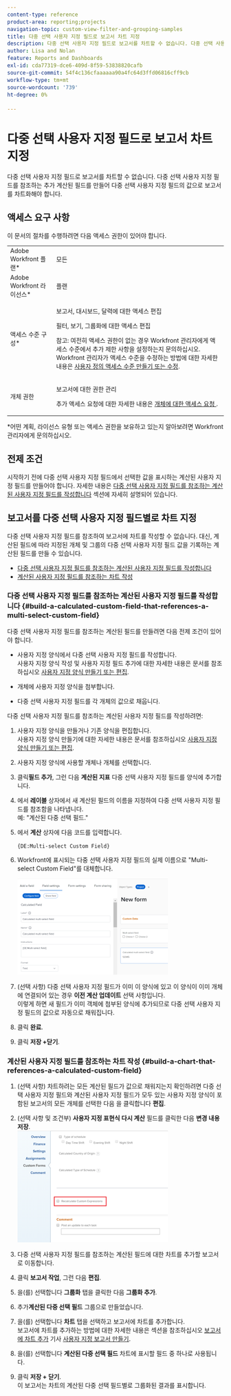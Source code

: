 ```yaml
---
content-type: reference
product-area: reporting;projects
navigation-topic: custom-view-filter-and-grouping-samples
title: 다중 선택 사용자 지정 필드로 보고서 차트 지정
description: 다중 선택 사용자 지정 필드로 보고서를 차트할 수 없습니다. 다중 선택 사용자 지정 필드를 참조하는 추가 계산된 필드를 만들어 다중 선택 사용자 지정 필드의 값으로 보고서를 차트화해야 합니다.
author: Lisa and Nolan
feature: Reports and Dashboards
exl-id: cda77319-dce6-409d-8f59-53838820cafb
source-git-commit: 54f4c136cfaaaaaa90a4fc64d3ffd06816cff9cb
workflow-type: tm+mt
source-wordcount: '739'
ht-degree: 0%

---
```


# 다중 선택 사용자 지정 필드로 보고서 차트 지정

다중 선택 사용자 지정 필드로 보고서를 차트할 수 없습니다. 다중 선택 사용자 지정 필드를 참조하는 추가 계산된 필드를 만들어 다중 선택 사용자 지정 필드의 값으로 보고서를 차트화해야 합니다.

## 액세스 요구 사항

이 문서의 절차를 수행하려면 다음 액세스 권한이 있어야 합니다.

<table style="table-layout:auto"> 
 <col> 
 <col> 
 <tbody> 
  <tr> 
   <td role="rowheader">Adobe Workfront 플랜*</td> 
   <td> <p>모든</p> </td> 
  </tr> 
  <tr> 
   <td role="rowheader">Adobe Workfront 라이선스*</td> 
   <td> <p>플랜 </p> </td> 
  </tr> 
  <tr> 
   <td role="rowheader">액세스 수준 구성*</td> 
   <td> <p>보고서, 대시보드, 달력에 대한 액세스 편집</p> <p>필터, 보기, 그룹화에 대한 액세스 편집</p> <p>참고: 여전히 액세스 권한이 없는 경우 Workfront 관리자에게 액세스 수준에서 추가 제한 사항을 설정하는지 문의하십시오. Workfront 관리자가 액세스 수준을 수정하는 방법에 대한 자세한 내용은 <a href="../../../administration-and-setup/add-users/configure-and-grant-access/create-modify-access-levels.md" class="MCXref xref">사용자 정의 액세스 수준 만들기 또는 수정</a>.</p> </td> 
  </tr> 
  <tr> 
   <td role="rowheader">개체 권한</td> 
   <td> <p>보고서에 대한 권한 관리</p> <p>추가 액세스 요청에 대한 자세한 내용은 <a href="../../../workfront-basics/grant-and-request-access-to-objects/request-access.md" class="MCXref xref">개체에 대한 액세스 요청 </a>.</p> </td> 
  </tr> 
 </tbody> 
</table>

&#42;어떤 계획, 라이선스 유형 또는 액세스 권한을 보유하고 있는지 알아보려면 Workfront 관리자에게 문의하십시오.

## 전제 조건

시작하기 전에 다중 선택 사용자 지정 필드에서 선택한 값을 표시하는 계산된 사용자 지정 필드를 만들어야 합니다. 자세한 내용은 [다중 선택 사용자 지정 필드를 참조하는 계산된 사용자 지정 필드를 작성합니다](#build-a-calculated-custom-field-that-references-a-multi-select-custom-field) 섹션에 자세히 설명되어 있습니다.

## 보고서를 다중 선택 사용자 지정 필드별로 차트 지정

<!--
<p data-mc-conditions="QuicksilverOrClassic.Draft mode">(NOTE: this moved to its own article, linked in the Note above!)</p>
-->

다중 선택 사용자 지정 필드를 참조하여 보고서에 차트를 작성할 수 없습니다. 대신, 계산된 필드에 따라 지정된 개체 및 그룹의 다중 선택 사용자 지정 필드 값을 기록하는 계산된 필드를 만들 수 있습니다. 

* [다중 선택 사용자 지정 필드를 참조하는 계산된 사용자 지정 필드를 작성합니다](#build-a-calculated-custom-field-that-references-a-multi-select-custom-field)
* [계산된 사용자 지정 필드를 참조하는 차트 작성](#build-a-chart-that-references-a-calculated-custom-field)

### 다중 선택 사용자 지정 필드를 참조하는 계산된 사용자 지정 필드를 작성합니다 {#build-a-calculated-custom-field-that-references-a-multi-select-custom-field}

다중 선택 사용자 지정 필드를 참조하는 계산된 필드를 만들려면 다음 전제 조건이 있어야 합니다.

* 사용자 지정 양식에서 다중 선택 사용자 지정 필드를 작성합니다.\
   사용자 지정 양식 작성 및 사용자 지정 필드 추가에 대한 자세한 내용은 문서를 참조하십시오 [사용자 지정 양식 만들기 또는 편집](../../../administration-and-setup/customize-workfront/create-manage-custom-forms/create-or-edit-a-custom-form.md).

* 개체에 사용자 지정 양식을 첨부합니다.
* 다중 선택 사용자 지정 필드를 각 개체의 값으로 채웁니다.

다중 선택 사용자 지정 필드를 참조하는 계산된 사용자 지정 필드를 작성하려면:

1. 사용자 지정 양식을 만들거나 기존 양식을 편집합니다.\
   사용자 지정 양식 만들기에 대한 자세한 내용은 문서를 참조하십시오 [사용자 지정 양식 만들기 또는 편집](../../../administration-and-setup/customize-workfront/create-manage-custom-forms/create-or-edit-a-custom-form.md).

1. 사용자 지정 양식에 사용할 개체나 개체를 선택합니다.
1. 클릭&#x200B;**필드 추가**, 그런 다음 **계산된 지표** 다중 선택 사용자 지정 필드를 양식에 추가합니다.

1. 에서 **레이블** 상자에서 새 계산된 필드의 이름을 지정하여 다중 선택 사용자 지정 필드를 참조함을 나타냅니다.\
   예: &quot;계산된 다중 선택 필드.&quot;

1. 에서 **계산** 상자에 다음 코드를 입력합니다.

   ```
   {DE:Multi-select Custom Field}
   ```

1. Workfront에 표시되는 다중 선택 사용자 지정 필드의 실제 이름으로 &quot;Multi-select Custom Field&quot;를 대체합니다.

   ![](assets/calculated-multi-select-custom-field-nwe-350x223.png)

1. (선택 사항) 다중 선택 사용자 지정 필드가 이미 이 양식에 있고 이 양식이 이미 개체에 연결되어 있는 경우 **이전 계산 업데이트** 선택 사항입니다.\
   이렇게 하면 새 필드가 이미 객체에 첨부된 양식에 추가되므로 다중 선택 사용자 지정 필드의 값으로 자동으로 채워집니다.

1. 클릭 **완료**.
1. 클릭 **저장 +닫기**.

### 계산된 사용자 지정 필드를 참조하는 차트 작성 {#build-a-chart-that-references-a-calculated-custom-field}

1. (선택 사항) 차트하려는 모든 계산된 필드가 값으로 채워지는지 확인하려면 다중 선택 사용자 지정 필드와 계산된 사용자 지정 필드가 모두 있는 사용자 지정 양식이 포함된 보고서의 모든 개체를 선택한 다음 을 클릭합니다 **편집**.
1. (선택 사항 및 조건부) **사용자 지정 표현식 다시 계산** 필드를 클릭한 다음 **변경 내용 저장**.\
   ![](assets/recalculate-custom-expressions-350x259.png)

1. 다중 선택 사용자 지정 필드를 참조하는 계산된 필드에 대한 차트를 추가할 보고서로 이동합니다.
1. 클릭 **보고서 작업**, 그런 다음 **편집**.

1. 을(를) 선택합니다 <strong>그룹화</strong> 탭을 클릭한 다음 <strong>그룹화 추가</strong>.
1. 추가<strong>계산된 다중 선택 필드</strong> 그룹으로 만들었습니다.
1. 을(를) 선택합니다 <strong>차트</strong> 탭을 선택하고 보고서에 차트를 추가합니다.<br>보고서에 차트를 추가하는 방법에 대한 자세한 내용은 섹션을 참조하십시오 <a href="../../../reports-and-dashboards/reports/creating-and-managing-reports/create-custom-report.md#add-a-chart" class="MCXref xref">보고서에 차트 추가</a> 기사 <a href="../../../reports-and-dashboards/reports/creating-and-managing-reports/create-custom-report.md" class="MCXref xref">사용자 지정 보고서 만들기</a>.
1. 을(를) 선택합니다 <strong>계산된 다중 선택 필드</strong> 차트에 표시할 필드 중 하나로 사용됩니다.
1. 클릭 <strong>저장 + 닫기</strong>.<br>이 보고서는 차트의 계산된 다중 선택 필드별로 그룹화된 결과를 표시합니다.
